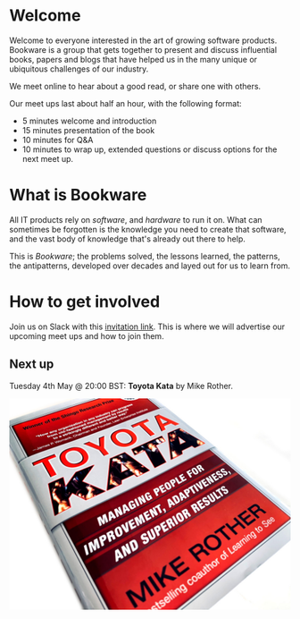 # Welcome

Welcome to everyone interested in the art of growing software products. Bookware is a group that gets together to present and discuss influential books, papers and blogs that have helped us in the many unique or ubiquitous challenges of our industry.

We meet online to hear about a good read, or share one with others.

Our meet ups last about half an hour, with the following format:
* 5 minutes welcome and introduction
* 15 minutes presentation of the book
* 10 minutes for Q&A
* 10 minutes to wrap up, extended questions or discuss options for the next meet up.

# What is Bookware

All IT products rely on *software*, and *hardware* to run it on. What can sometimes be forgotten is the knowledge you need to create that software, and the vast body of knowledge that's already out there to help.

This is *Bookware*; the problems solved, the lessons learned, the patterns, the antipatterns, developed over decades and layed out for us to learn from.

# How to get involved

Join us on Slack with this [invitation link](https://join.slack.com/t/bookware/shared_invite/zt-oeq6s8ud-~zbNxfnEUK~cQMheVPdG8g). This is where we will advertise our upcoming meet ups and how to join them.

## Next up

Tuesday 4th May @ 20:00 BST: **Toyota Kata** by Mike Rother.

![Toyota Kata book cover](assets/img/toyota-kata.jpg)
